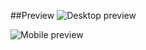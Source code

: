 ##Preview 
![Desktop preview](/results-summary/assets/img/desktop-preview.jpg)

![Mobile preview](/results-summary/assets/img/mobile-design.jpg)